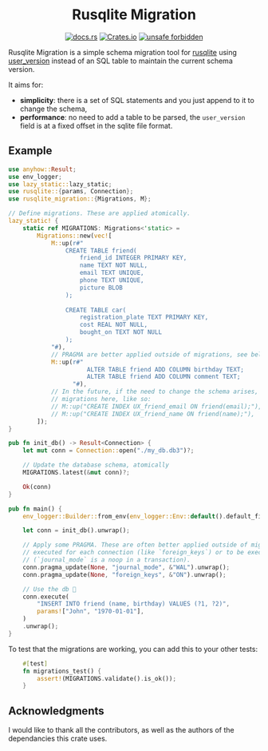 <div align="center">
  
# Rusqlite Migration

[![docs.rs](https://img.shields.io/docsrs/rusqlite_migration?style=flat-square)](https://docs.rs/rusqlite_migration) [![Crates.io](https://img.shields.io/crates/v/rusqlite_migration?style=flat-square)](https://crates.io/crates/rusqlite_migration) [![unsafe forbidden](https://img.shields.io/badge/unsafe-forbidden-success.svg?style=flat-square)](https://github.com/rust-secure-code/safety-dance/)

</div>

<!-- cargo-sync-readme start -->

Rusqlite Migration is a simple schema migration tool for [rusqlite](https://lib.rs/crates/rusqlite) using [user_version](https://sqlite.org/pragma.html#pragma_user_version) instead of an SQL table to maintain the current schema version.

It aims for:
- **simplicity**: there is a set of SQL statements and you just append to it to change the schema,
- **performance**: no need to add a table to be parsed, the `user_version` field is at a fixed offset in the sqlite file format.

## Example

```rust
use anyhow::Result;
use env_logger;
use lazy_static::lazy_static;
use rusqlite::{params, Connection};
use rusqlite_migration::{Migrations, M};

// Define migrations. These are applied atomically.
lazy_static! {
    static ref MIGRATIONS: Migrations<'static> =
        Migrations::new(vec![
            M::up(r#"
                CREATE TABLE friend(
                    friend_id INTEGER PRIMARY KEY,
                    name TEXT NOT NULL,
                    email TEXT UNIQUE,
                    phone TEXT UNIQUE,
                    picture BLOB
                );
   
                CREATE TABLE car(
                    registration_plate TEXT PRIMARY KEY,
                    cost REAL NOT NULL,
                    bought_on TEXT NOT NULL
                );
            "#),
            // PRAGMA are better applied outside of migrations, see below for details.
            M::up(r#"
                      ALTER TABLE friend ADD COLUMN birthday TEXT;
                      ALTER TABLE friend ADD COLUMN comment TEXT;
                  "#),
            // In the future, if the need to change the schema arises, put
            // migrations here, like so:
            // M::up("CREATE INDEX UX_friend_email ON friend(email);"),
            // M::up("CREATE INDEX UX_friend_name ON friend(name);"),
        ]);
}

pub fn init_db() -> Result<Connection> {
    let mut conn = Connection::open("./my_db.db3")?;

    // Update the database schema, atomically
    MIGRATIONS.latest(&mut conn)?;

    Ok(conn)
}

pub fn main() {
    env_logger::Builder::from_env(env_logger::Env::default().default_filter_or("trace")).init();

    let conn = init_db().unwrap();

    // Apply some PRAGMA. These are often better applied outside of migrations, as some needs to be
    // executed for each connection (like `foreign_keys`) or to be executed outside transactions
    // (`journal_mode` is a noop in a transaction).
    conn.pragma_update(None, "journal_mode", &"WAL").unwrap();
    conn.pragma_update(None, "foreign_keys", &"ON").unwrap();

    // Use the db 🥳
    conn.execute(
        "INSERT INTO friend (name, birthday) VALUES (?1, ?2)",
        params!["John", "1970-01-01"],
    )
    .unwrap();
}
```

To test that the migrations are working, you can add this to your other tests:

```rust
    #[test]
    fn migrations_test() {
        assert!(MIGRATIONS.validate().is_ok());
    }
```


<!-- cargo-sync-readme end -->

## Acknowledgments

I would like to thank all the contributors, as well as the authors of the
dependancies this crate uses.
